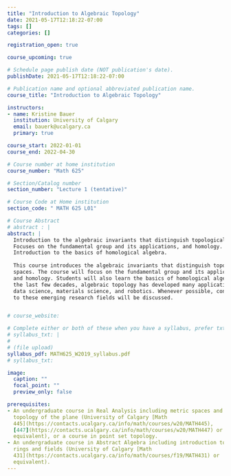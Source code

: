 ```yaml
---
title: "Introduction to Algebraic Topology"
date: 2021-05-17T12:18:22-07:00
tags: []
categories: []

registration_open: true

course_upcoming: true

# Schedule page publish date (NOT publication's date).
publishDate: 2021-05-17T12:18:22-07:00

# Publication name and optional abbreviated publication name.
course_title: "Introduction to Algebraic Topology"

instructors:
- name: Kristine Bauer
  institution: University of Calgary
  email: bauerk@ucalgary.ca
  primary: true

course_start: 2022-01-01
course_end: 2022-04-30

# Course number at home institution
course_number: "Math 625"

# Section/Catalog number
section_number: "Lecture 1 (tentative)"

# Course Code at Home institution
section_code: " MATH 625 L01"

# Course Abstract
# abstract : |
abstract: |
  Introduction to the algebraic invariants that distinguish topological spaces.
  Focuses on the fundamental group and its applications, and homology.
  Introduction to the basics of homological algebra.
  
  This course introduces the algebraic invariants that distinguish topological
  spaces. The course will focus on the fundamental group and its applications
  and homology. Students will also learn the basics of homological algebra. Over
  the last few decades, algebraic topology has developed many applications to
  data science, materials science, and robotics. Whenever possible, connections
  to these emerging research fields will be discussed.


# course_website:

# Complete either or both of these when you have a syllabus, prefer txt!
# syllabus_txt: |
#
# (file upload)
syllabus_pdf: MATH625_W2019_syllabus.pdf
# syllabus_txt:

image:
  caption: ""
  focal_point: ""
  preview_only: false

prerequisites:
- An undergraduate course in Real Analysis including metric spaces and the
  topology of the plane (University of Calgary [Math
  445](https://contacts.ucalgary.ca/info/math/courses/w20/MATH445),
  [447](https://contacts.ucalgary.ca/info/math/courses/w20/MATH447) or
  equivalent), or a course in point set topology.
- An undergraduate course in Abstract Algebra including introduction to groups,
  rings and fields (University of Calgary [Math
  431](https://contacts.ucalgary.ca/info/math/courses/f19/MATH431) or
  equivalent).
---
```


